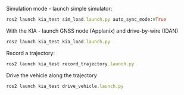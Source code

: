 Simulation mode - launch simple simulator:
```ruby
ros2 launch kia_test sim_load.launch.py auto_sync_mode:=True
```
With the KIA - launch GNSS node (Applanix) and drive-by-wire (IDAN)
```ruby
ros2 launch kia_test kia_load.launch.py
```
Record a trajectory:
```ruby
ros2 launch kia_test record_trajectory.launch.py
```

Drive the vehicle along the trajectory
```ruby
ros2 launch kia_test drive_vehicle.launch.py
```


